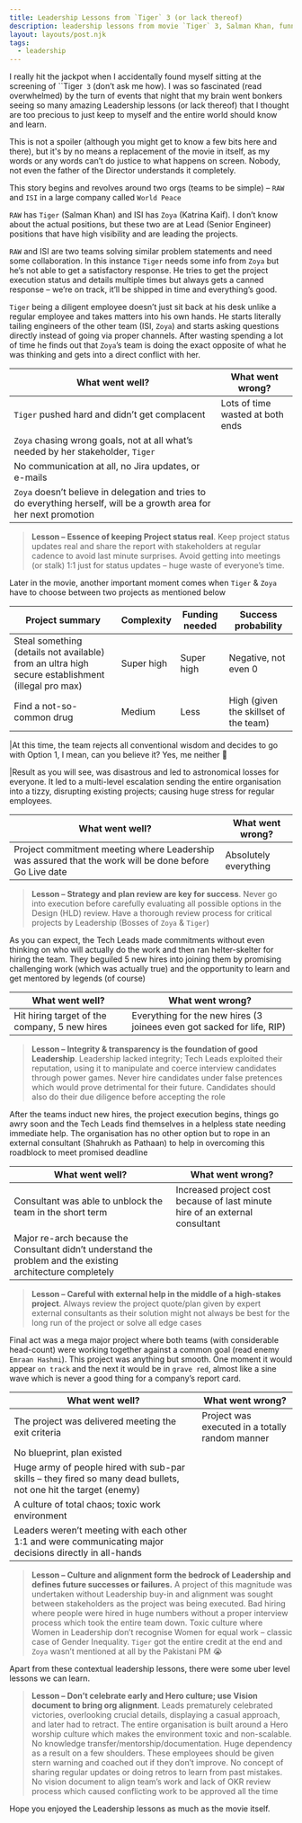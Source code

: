 ```yaml
---
title: Leadership Lessons from `Tiger` 3 (or lack thereof)
description: leadership lessons from movie `Tiger` 3, Salman Khan, funny, satire
layout: layouts/post.njk
tags:
  - leadership
---
```


I really hit the jackpot when I accidentally found myself sitting at the screening of ``Tiger` 3` (don’t ask me how). I was so fascinated (read overwhelmed) by the turn of events that night that my brain went bonkers seeing so many amazing Leadership lessons (or lack thereof) that I thought are too precious to just keep to myself and the entire world should know and learn.

This is not a spoiler (although you might get to know a few bits here and there), but it's by no means a replacement of the movie in itself, as my words or any words can’t do justice to what happens on screen. Nobody, not even the father of the Director understands it completely.

This story begins and revolves around two orgs (teams to be simple) – `RAW` and `ISI` in a large company called `World Peace`

`RAW` has `Tiger` (Salman Khan) and ISI has `Zoya` (Katrina Kaif). I don’t know about the actual positions, but these two are at Lead (Senior Engineer) positions that have high visibility and are leading the projects. 

`RAW` and ISI are two teams solving similar problem statements and need some collaboration. In this instance `Tiger` needs some info from `Zoya` but he’s not able to get a satisfactory response. He tries to get the project execution status and details multiple times but always gets a canned response – we’re on track, it’ll be shipped in time and everything’s good.

`Tiger` being a diligent employee doesn’t just sit back at his desk unlike a regular employee and takes matters into his own hands. He starts literally tailing engineers of the other team (ISI, `Zoya`) and starts asking questions directly instead of going via proper channels. After wasting spending a lot of time he finds out that `Zoya`’s team is doing the exact opposite of what he was thinking and gets into a direct conflict with her.

| What went well? | What went wrong? |
|------------------|------------------|
|`Tiger` pushed hard and didn’t get complacent | Lots of time wasted at both ends
 | `Zoya` chasing wrong goals, not at all what’s needed by her stakeholder, `Tiger`
 | No communication at all, no Jira updates, or e-mails
 | `Zoya` doesn’t believe in delegation and tries to do everything herself, will be a growth area for her next promotion
 
> **Lesson – Essence of keeping Project status real**. Keep project status updates real and share the report with stakeholders at regular cadence to avoid last minute surprises. Avoid getting into meetings (or stalk) 1:1 just for status updates – huge waste of everyone’s time.

Later in the movie, another important moment comes when `Tiger` & `Zoya` have to choose between two projects as mentioned below


|Project summary | Complexity | Funding needed | Success probability
|----------------|------------|----------------|-------------------|
|Steal something (details not available) from an ultra high secure establishment (illegal pro max) | Super high | Super high | Negative, not even 0
|Find a not-so-common drug | Medium | Less | High (given the skillset of the team)

|At this time, the team rejects all conventional wisdom and decides to go with Option 1, I mean, can you believe it? Yes, me neither 🤦

|Result as you will see, was disastrous and led to astronomical losses for everyone. It led to a multi-level escalation sending the entire organisation into a tizzy, disrupting existing projects; causing huge stress for regular employees.

|What went well? | What went wrong? |
|----------------|------------------|
|Project commitment meeting where Leadership was assured that the work will be done before Go Live date | Absolutely everything |


> **Lesson – Strategy and plan review are key for success**. Never go into execution before carefully evaluating all possible options in the Design (HLD) review. Have a thorough review process for critical projects by Leadership (Bosses of `Zoya` & `Tiger`)

As you can expect, the Tech Leads made commitments without even thinking on who will actually do the work and then ran helter-skelter for hiring the team. They beguiled 5 new hires into joining them by promising challenging work (which was actually true) and the opportunity to learn and get mentored by legends (of course)

| What went well? | What went wrong? |
|-----------------|------------------|
|Hit hiring target of the company, 5 new hires | Everything for the new hires (3 joinees even got sacked for life, RIP)


> **Lesson – Integrity & transparency is the foundation of good Leadership**. Leadership lacked integrity; Tech Leads exploited their reputation, using it to manipulate and coerce interview candidates through power games. Never hire candidates under false pretences which would prove detrimental for their future. Candidates should also do their due diligence before accepting the role

After the teams induct new hires, the project execution begins, things go awry soon and the Tech Leads find themselves in a helpless state needing immediate help. The organisation has no other option but to rope in an external consultant (Shahrukh as Pathaan) to help in overcoming this roadblock to meet promised deadline


|What went well? | What went wrong?|
|----------------|-----------------|
|Consultant was able to unblock the team in the short term | Increased project cost because of last minute hire of an external consultant
 | Major re-arch because the Consultant didn’t understand the problem and the existing architecture completely

> **Lesson – Careful with external help in the middle of a high-stakes project**. Always review the project quote/plan given by expert external consultants as their solution might not always be best for the long run of the project or solve all edge cases

Final act was a mega major project where both teams (with considerable head-count) were working together against a common goal (read enemy `Emraan Hashmi`). This project was anything but smooth. One moment it would appear `on track` and the next it would be in `grave red`, almost like a sine wave which is never a good thing for a company’s report card.

|What went well? | What went wrong? |
|------------|---------------------|
The project was delivered meeting the exit criteria | Project was executed in a totally random manner
 | No blueprint, plan existed
 | Huge army of people hired with sub-par skills – they fired so many dead bullets, not one hit the target (enemy)
 | A culture of total chaos; toxic work environment
 | Leaders weren’t meeting with each other 1:1 and were communicating major decisions directly in all-hands

> **Lesson – Culture and alignment form the bedrock of Leadership and defines future successes or failures.** A project of this magnitude was undertaken without Leadership buy-in and alignment was sought between stakeholders as the project was being executed. Bad hiring where people were hired in huge numbers without a proper interview process which took the entire team down. Toxic culture where Women in Leadership don’t recognise Women for equal work – classic case of Gender Inequality. `Tiger` got the entire credit at the end and `Zoya` wasn’t mentioned at all by the Pakistani PM 😭

Apart from these contextual leadership lessons, there were some uber level lessons we can learn.

> **Lesson – Don’t celebrate early and Hero culture; use Vision document to bring org alignment**. Leads prematurely celebrated victories, overlooking crucial details, displaying a casual approach, and later had to retract. The entire organisation is built around a Hero worship culture which makes the environment toxic and non-scalable. No knowledge transfer/mentorship/documentation. Huge dependency as a result on a few shoulders. These employees should be given stern warning and coached out if they don’t improve. No concept of sharing regular updates or doing retros to learn from past mistakes. No vision document to align team’s work and lack of OKR review process which caused conflicting work to be approved all the time

Hope you enjoyed the Leadership lessons as much as the movie itself.
